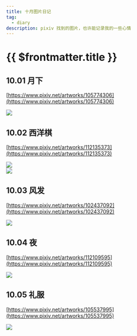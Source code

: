 ```yaml
---
title: 十月图片日记
tag:
  - diary
description: pixiv 找到的图片，也许能记录我的一些心情
---
```


# {{ $frontmatter.title }}

## 10.01 月下

[https://www.pixiv.net/artworks/105774306](https://www.pixiv.net/artworks/105774306)

<img src='https://raw.githubusercontent.com/shellRaining/img/main/2310/p01.jpg'>

## 10.02 西洋棋

[https://www.pixiv.net/artworks/112135373](https://www.pixiv.net/artworks/112135373)

<img src='https://raw.githubusercontent.com/shellRaining/img/main/2310/p02.jpg'>

<br>

<img src='https://raw.githubusercontent.com/shellRaining/img/main/2310/p02_2.jpg'>

## 10.03 风发

[https://www.pixiv.net/artworks/102437092](https://www.pixiv.net/artworks/102437092)

<img src='https://raw.githubusercontent.com/shellRaining/img/main/2310/p03.jpg'>

## 10.04 夜

[https://www.pixiv.net/artworks/112109595](https://www.pixiv.net/artworks/112109595)

<img src='https://raw.githubusercontent.com/shellRaining/img/main/2310/p04.jpg'>

## 10.05 礼服

[https://www.pixiv.net/artworks/105537995](https://www.pixiv.net/artworks/105537995)

<img src='https://raw.githubusercontent.com/shellRaining/img/main/2310/p05.jpg'>
